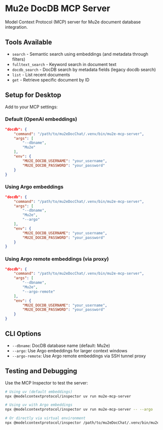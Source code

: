 # Mu2e DocDB MCP Server

Model Context Protocol (MCP) server for Mu2e document database integration.

## Tools Available

- `search` - Semantic search using embeddings (and metadata through filters)
- `fulltext_search` - Keyword search in document text  
- `docdb_search` - DocDB search by metadata fields (legacy docdb search)
- `list` - List recent documents
- `get` - Retrieve specific document by ID

## Setup for Desktop

Add to your MCP settings:

### Default (OpenAI embeddings)
```json
"docdb": {
    "command": "/path/to/mu2eDocChat/.venv/bin/mu2e-mcp-server",
    "args": [
        "--dbname",
        "Mu2e"
    ],
    "env": {
        "MU2E_DOCDB_USERNAME": "your_username",
        "MU2E_DOCDB_PASSWORD": "your_password"
    }
}
```

### Using Argo embeddings
```json
"docdb": {
    "command": "/path/to/mu2eDocChat/.venv/bin/mu2e-mcp-server",
    "args": [
        "--dbname",
        "Mu2e",
        "--argo"
    ],
    "env": {
        "MU2E_DOCDB_USERNAME": "your_username",
        "MU2E_DOCDB_PASSWORD": "your_password"
    }
}
```

### Using Argo remote embeddings (via proxy)
```json
"docdb": {
    "command": "/path/to/mu2eDocChat/.venv/bin/mu2e-mcp-server",
    "args": [
        "--dbname",
        "Mu2e",
        "--argo-remote"
    ],
    "env": {
        "MU2E_DOCDB_USERNAME": "your_username",
        "MU2E_DOCDB_PASSWORD": "your_password"
    }
}
```

## CLI Options

- `--dbname`: DocDB database name (default: Mu2e)
- `--argo`: Use Argo embeddings for larger context windows
- `--argo-remote`: Use Argo remote embeddings via SSH tunnel proxy

## Testing and Debugging

Use the MCP Inspector to test the server:

```bash
# Using uv (default embeddings)
npx @modelcontextprotocol/inspector uv run mu2e-mcp-server

# Using uv with Argo embeddings
npx @modelcontextprotocol/inspector uv run mu2e-mcp-server -- --argo

# Or directly via virtual environment
npx @modelcontextprotocol/inspector /path/to/mu2eDocChat/.venv/bin/mu2e-mcp-server --argo-remote
```
